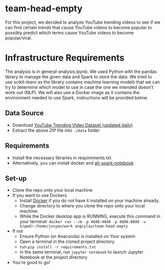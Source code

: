 # team-head-empty
For this project, we decided to analyze YouTube trending videos to see if we can find certain trends that cause YouTube videos to become popular to possibly predict which terms cause YouTube videos to become popular/viral.

# Infrastructure Requirements
The analysis is in general-analysis.ipynb. We used Python with the pandas library to manage the given data and Spark to store the data. We tried to use scikit-learn as the library contains machine learning models that we can try to determine which model to use in case the one we intended doesn't work out (NLP). We will also use a Docker image as it contains the environment needed to use Spark, instructions will be provided below.

## Data Source
* Download [YouTube Trending Video Dataset (updated daily)](https://www.kaggle.com/rsrishav/youtube-trending-video-dataset)
* Extract the above ZIP file into `./data` folder

## Requirements
* Install the necessary libraries in requirements.txt
* Alternatively, you can install docker and [all-spark-notebook](https://hub.docker.com/r/jupyter/all-spark-notebook)

## Set-up
* Clone the repo onto your local machine
* If you want to use Dockers
  * Install [Docker](https://docs.docker.com/get-docker/) if you do not have it installed on your machine already.
  * Change directory to where you clone the repo onto your local machine.
  * While the Docker desktop app is RUNNING, execute this command in your terminal: `docker run --rm -p 4040:4040 -p 8888:8888 -v $(pwd):/home/jovyan/work angcylau/team-head-empty`
* If not
  * Ensure Python (or Anaconda) is installed on Your system
  * Open a terminal in the cloned project directory
  * run `pip install -r requirements.txt`
  * in the same terminal, run `jupyter notebook` to launch Jupyter Notebook at the project directory
* You're good to go!
